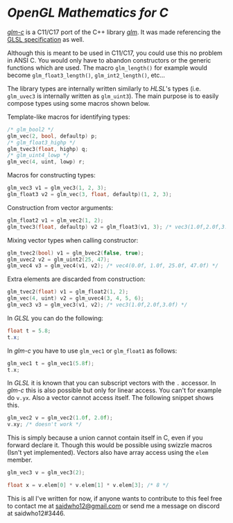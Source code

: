# *OpenGL Mathematics for C*


[*glm-c*](https://github.com/saidwho12/glm-c) is a C11/C17 port of the C++ library [*glm*](https://github.com/g-truc/glm).
It was made referencing the [GLSL specification](https://www.khronos.org/registry/OpenGL/specs/gl/GLSLangSpec.4.60.pdf) as well.

Although this is meant to be used in C11/C17, you could use this no problem in ANSI C.
You would only have to abandon constructors or the generic functions which are used.
The macro `glm_length()` for example would become `glm_float3_length()`,
`glm_int2_length()`, etc...

The library types are internally written similarly
to *HLSL*'s types (i.e. `glm_uvec3` is internally written as `glm_uint3`).
The main purpose is to easily compose types using some macros shown below.

Template-like macros for identifying types:
```c
/* glm_bool2 */
glm_vec(2, bool, defaultp) p;
/* glm_float3_highp */
glm_tvec3(float, highp) q;
/* glm_uint4_lowp */
glm_vec(4, uint, lowp) r;
```

Macros for constructing types:
```c
glm_vec3 v1 = glm_vec3(1, 2, 3);
glm_float3 v2 = glm_vec(3, float, defaultp)(1, 2, 3);
```

Construction from vector arguments:
```c
glm_float2 v1 = glm_vec2(1, 2);
glm_tvec3(float, defaultp) v2 = glm_float3(v1, 3); /* vec3(1.0f,2.0f,3.0f) */
```

Mixing vector types when calling constructor:

```c
glm_tvec2(bool) v1 = glm_bvec2(false, true);
glm_uvec2 v2 = glm_uint2(25, 47);
glm_vec4 v3 = glm_vec4(v1, v2); /* vec4(0.0f, 1.0f, 25.0f, 47.0f) */
```

Extra elements are discarded from construction:
```c
glm_tvec2(float) v1 = glm_float2(1, 2);
glm_vec(4, uint) v2 = glm_uvec4(3, 4, 5, 6);
glm_vec3 v3 = glm_vec3(v1, v2); /* vec3(1.0f,2.0f,3.0f) */
```

In *GLSL* you can do the following:
```glsl
float t = 5.8;
t.x;
```

In *glm-c* you have to use `glm_vec1` or `glm_float1` as follows:
```c
glm_vec1 t = glm_vec1(5.8f);
t.x;
```

In *GLSL* it is known that you can subscript vectors with the `.` accessor. In *glm-c* this is also possible but only for linear access. You can't for example do `v.yx`. Also a vector cannot access itself.
The following snippet shows this.
```c
glm_vec2 v = glm_vec2(1.0f, 2.0f);
v.xy; /* doesn't work */
```

This is simply because a union cannot contain itself in C, even if you forward declare it.
Though this would be possible using swizzle macros (Isn't yet implemented).
Vectors also have array access using the `elem` member.
```c
glm_vec3 v = glm_vec3(2);

float x = v.elem[0] * v.elem[1] * v.elem[3]; /* 8 */
```

This is all I've written for now, if anyone wants to contribute to this feel free to contact me at saidwho12@gmail.com or send me a message on discord at saidwho12#3446.
